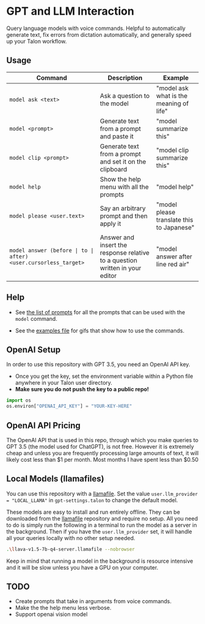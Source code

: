 # GPT and LLM Interaction

Query language models with voice commands. Helpful to automatically generate text, fix errors from dictation automatically, and generally speed up your Talon workflow.

## Usage

| Command                                                         | Description                                                                  | Example                                   |
| --------------------------------------------------------------- | ---------------------------------------------------------------------------- | ----------------------------------------- |
| `model ask <text>`                                              | Ask a question to the model                                                  | "model ask what is the meaning of life"   |
| `model <prompt>`                                                | Generate text from a prompt and paste it                                     | "model summarize this"                    |
| `model clip <prompt>`                                           | Generate text from a prompt and set it on the clipboard                      | "model clip summarize this"               |
| `model help`                                                    | Show the help menu with all the prompts                                      | "model help"                              |
| `model please <user.text>`                                      | Say an arbitrary prompt and then apply it                                    | "model please translate this to Japanese" |
| `model answer (before \| to \| after) <user.cursorless_target>` | Answer and insert the response relative to a question written in your editor | "model answer after line red air"         |

## Help

- See [the list of prompts](./staticPrompt.talon-list) for all the prompts that can be used with the `model` command.

- See the [examples file](./example.md) for gifs that show how to use the commands.

## OpenAI Setup

In order to use this repository with GPT 3.5, you need an OpenAI API key.

- Once you get the key, set the environment variable within a Python file anywhere in your Talon user directory.
- **Make sure you do not push the key to a public repo!**

```python
import os
os.environ["OPENAI_API_KEY"] = "YOUR-KEY-HERE"
```

## OpenAI API Pricing

The OpenAI API that is used in this repo, through which you make queries to GPT 3.5 (the model used for ChatGPT), is not free. However it is extremely cheap and unless you are frequently processing large amounts of text, it will likely cost less than $1 per month. Most months I have spent less than $0.50

## Local Models (llamafiles)

You can use this repository with a [llamafile](https://github.com/Mozilla-Ocho/llamafile). Set the value `user.llm_provider = "LOCAL_LLAMA"` in `gpt-settings.talon` to change the default model.

These models are easy to install and run entirely offline. They can be downloaded from the [llamafile](https://github.com/Mozilla-Ocho/llamafile) repository and require no setup. All you need to do is simply run the following in a terminal to run the model as a server in the background. Then if you have the `user.llm_provider` set, it will handle all your queries locally with no other setup needed.

```sh
.\llava-v1.5-7b-q4-server.llamafile --nobrowser
```

Keep in mind that running a model in the background is resource intensive and it will be slow unless you have a GPU on your computer.

## TODO

- Create prompts that take in arguments from voice commands.
- Make the the help menu less verbose.
- Support openai vision model
